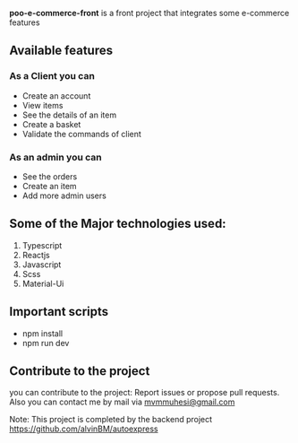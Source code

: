 **poo-e-commerce-front**  is a front project that integrates some e-commerce features 

## Available features 
### As a Client you can
- Create an account 
- View items 
- See the details of an item
- Create a basket 
- Validate the commands of client
### As an admin you can  
- See the orders 
- Create an item
- Add more admin users
## Some of the Major technologies used:
1. Typescript
2. Reactjs
3. Javascript
4. Scss
5. Material-Ui

## Important scripts 
 - npm install 
 - npm run dev 


## Contribute to the project 
you can contribute to the project: 
Report issues or propose pull requests. Also you can contact me by mail via mvmmuhesi@gmail.com

Note: This project is completed by the backend project https://github.com/alvinBM/autoexpress

